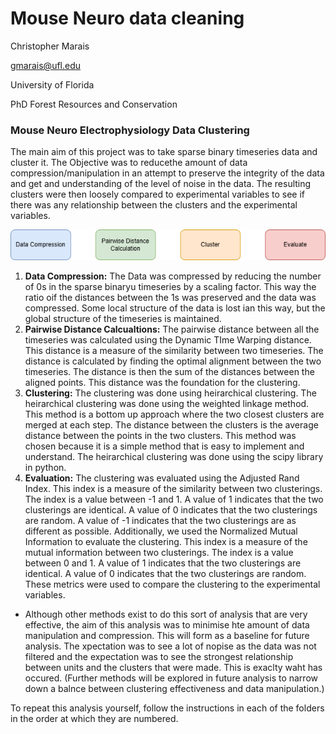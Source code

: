 # Mouse Neuro data cleaning


Christopher Marais

gmarais@ufl.edu

University of Florida

PhD Forest Resources and Conservation


### Mouse Neuro Electrophysiology Data Clustering
The main aim of this project was to take sparse binary timeseries data and cluster it. The Objective was to reducethe amount of data compression/manipulation in an attempt to preserve the integrity of the data and get and understanding of the level of noise in the data. The resulting clusters were then loosely compared to experimental variables to see if there was any relationship between the clusters and the experimental variables.

![Framework](neuro_data_flow.png)

1. **Data Compression:** The Data was compressed by reducing the number of 0s in the sparse binaryu timeseries by a scaling factor. This way the ratio oif the distances between the 1s was preserved and the data was compressed. Some local structure of the data is lost ian this way, but the global structure of the timeseries is maintained.
2. **Pairwise Distance Calcualtions:** The pairwise distance between all the timeseries was calculated using the Dynamic TIme Warping distance. This distance is a measure of the similarity between two timeseries. The distance is calculated by finding the optimal alignment between the two timeseries. The distance is then the sum of the distances between the aligned points. This distance was the foundation for the clustering.
3. **Clustering:** The clustering was done using heirarchical clustering. The heirarchical clustering was done using the weighted linkage method. This method is a bottom up approach where the two closest clusters are merged at each step. The distance between the clusters is the average distance between the points in the two clusters. This method was chosen because it is a simple method that is easy to implement and understand. The heirarchical clustering was done using the scipy library in python.
4. **Evaluation:** The clustering was evaluated using the Adjusted Rand Index. This index is a measure of the similarity between two clusterings. The index is a value between -1 and 1. A value of 1 indicates that the two clusterings are identical. A value of 0 indicates that the two clusterings are random. A value of -1 indicates that the two clusterings are as different as possible. Additionally, we used the Normalized Mutual Information to evaluate the clustering. This index is a measure of the mutual information between two clusterings. The index is a value between 0 and 1. A value of 1 indicates that the two clusterings are identical. A value of 0 indicates that the two clusterings are random. These metrics were used to compare the clustering to the experimental variables.

* Although other methods exist to do this sort of analysis that are very effective, the aim of this analysis was to minimise hte amount of data manipulation and compression. This will form as a baseline for future analysis. The xpectation was to see a lot of nopise as the data was not filtered and the expectation was to see the strongest relationship between units and the clusters that were made. This is exaclty waht has occured. (Further methods will be explored in future analysis to narrow down a balnce between clustering effectiveness and data manipulation.)

To repeat this analysis yourself, follow the instructions in each of the folders in the order at which they are numbered.
